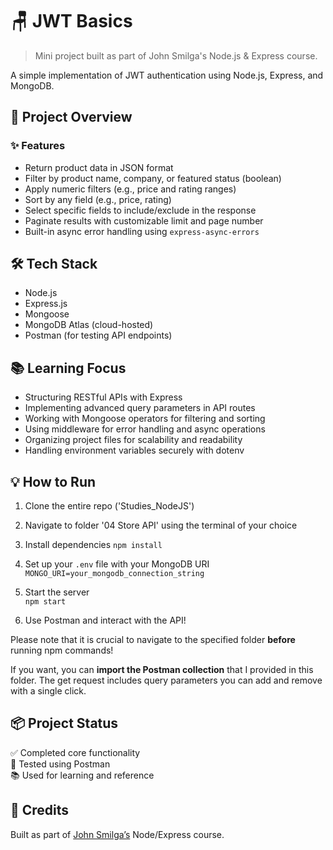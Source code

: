 # 🪑 JWT Basics

> Mini project built as part of John Smilga's Node.js & Express course.

A simple implementation of JWT authentication using Node.js, Express, and MongoDB.

## 🚀 Project Overview



### ✨ Features

- Return product data in JSON format
- Filter by product name, company, or featured status (boolean)
- Apply numeric filters (e.g., price and rating ranges)
- Sort by any field (e.g., price, rating)
- Select specific fields to include/exclude in the response
- Paginate results with customizable limit and page number
- Built-in async error handling using `express-async-errors`

## 🛠️ Tech Stack

- Node.js
- Express.js
- Mongoose
- MongoDB Atlas (cloud-hosted)
- Postman (for testing API endpoints)

## 📚 Learning Focus

- Structuring RESTful APIs with Express
- Implementing advanced query parameters in API routes
- Working with Mongoose operators for filtering and sorting
- Using middleware for error handling and async operations
- Organizing project files for scalability and readability
- Handling environment variables securely with dotenv

## 💡 How to Run

1. Clone the entire repo ('Studies_NodeJS')
2. Navigate to folder '04 Store API' using the terminal of your choice
3. Install dependencies 
    `npm install`
    
4. Set up your `.env` file with your MongoDB URI
    `MONGO_URI=your_mongodb_connection_string`
    
5. Start the server  
    `npm start`
    
6. Use Postman and interact with the API!

Please note that it is crucial to navigate to the specified folder **before** running npm commands!

If you want, you can **import the Postman collection** that I provided in this folder. The get request includes query parameters you can add and remove with a single click.

## 📦 Project Status

✅ Completed core functionality  
🧪 Tested using Postman  
📚 Used for learning and reference

## 🙌 Credits

Built as part of [John Smilga’s](https://www.johnsmilga.com/) Node/Express course.
